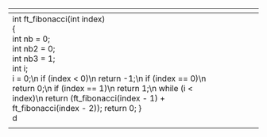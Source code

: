 <div class="tg-wrap"><table class="tg">
<thead>
  <tr>
    <th class="tg-c3ow"></th>
    <th class="tg-c3ow"></th>
    <th class="tg-0pky"></th>
    <th class="tg-0pky"></th>
    <th class="tg-0pky"></th>
  </tr>
</thead>
<tbody>
  <tr>
    <td class="tg-lboi">
      int ft_fibonacci(int index)<br>
{<br>
    int nb = 0;<br>
    int nb2 = 0;<br>
    int nb3 = 1;<br>
    int i;<br>
    i = 0;\n
    if (index < 0)\n
        return -1;\n
    if (index == 0)\n
        return 0;\n
    if (index == 1)\n
        return 1;\n
    while (i < index)\n
        return (ft_fibonacci(index - 1) + ft_fibonacci(index - 2));
    return 0;
}<br>d<br></td>
    <td class="tg-c3ow"></td>
    <td class="tg-0pky"></td>
    <td class="tg-0pky"></td>
    <td class="tg-0pky"></td>
  </tr>
  <tr>
    <td class="tg-0lax"></td>
    <td class="tg-0lax"></td>
    <td class="tg-0lax"></td>
    <td class="tg-0lax"></td>
    <td class="tg-0lax"></td>
  </tr>
</tbody>
</table></div>
